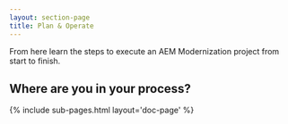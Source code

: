 ```yaml
---
layout: section-page
title: Plan & Operate
---
```


From here learn the steps to execute an AEM Modernization project from start to finish. 

## Where are you in your process?

{% include sub-pages.html layout='doc-page' %}
